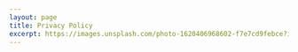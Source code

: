 ```yaml
---
layout: page
title: Privacy Policy
excerpt: https://images.unsplash.com/photo-1620406968602-f7e7cd9febce?ixid=MnwxMjA3fDB8MHxwaG90by1wYWdlfHx8fGVufDB8fHx8&ixlib=rb-1.2.1&auto=format&fit=crop&w=2123&q=80
---
```


